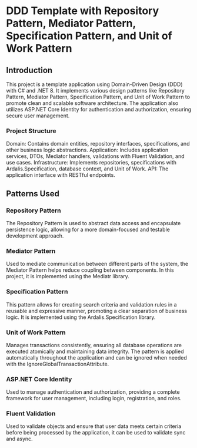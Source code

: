 # DDD Template with Repository Pattern, Mediator Pattern, Specification Pattern, and Unit of Work Pattern
## Introduction
This project is a template application using Domain-Driven Design (DDD) with C# and .NET 8. 
It implements various design patterns like Repository Pattern, Mediator Pattern, Specification Pattern, and Unit of Work Pattern to promote clean and scalable software architecture. 
The application also utilizes ASP.NET Core Identity for authentication and authorization, ensuring secure user management.

### Project Structure
Domain: Contains domain entities, repository interfaces, specifications, and other business logic abstractions.
Application: Includes application services, DTOs, Mediator handlers, validations with Fluent Validation, and use cases.
Infrastructure: Implements repositories, specifications with Ardalis.Specification, database context, and Unit of Work.
API: The application interface with RESTful endpoints.

## Patterns Used
### Repository Pattern
The Repository Pattern is used to abstract data access and encapsulate persistence logic, allowing for a more domain-focused and testable development approach.

### Mediator Pattern
Used to mediate communication between different parts of the system, the Mediator Pattern helps reduce coupling between components. In this project, it is implemented using the Mediatr library.

### Specification Pattern
This pattern allows for creating search criteria and validation rules in a reusable and expressive manner, promoting a clear separation of business logic. It is implemented using the Ardalis.Specification library.

### Unit of Work Pattern
Manages transactions consistently, ensuring all database operations are executed atomically and maintaining data integrity. The pattern is applied automatically throughout the application and can be ignored when needed with the IgnoreGlobalTransactionAttribute.

### ASP.NET Core Identity
Used to manage authentication and authorization, providing a complete framework for user management, including login, registration, and roles.

### Fluent Validation
Used to validate objects and ensure that user data meets certain criteria before being processed by the application, it can be used to validate sync and async.
